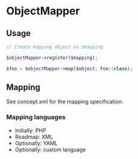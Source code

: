 # ObjectMapper

## Usage
```php
// Create mapping object as $mapping

$objectMapper->register($mapping);

$foo = $objectMapper->map($object, Foo::class);
```

## Mapping
See concept.xml for the mapping specification.

### Mapping languages
* Initially: PHP
* Roadmap: XML
* Optionally: YAML
* Optionally: custom language
